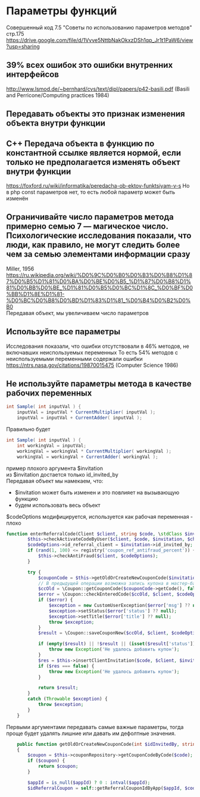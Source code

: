 Параметры функций
=================

Совершенный код 7.5 "Советы по использованию параметров методов" стр.175
https://drive.google.com/file/d/1Vvve5NttbNakOkxzDSh1qp_Jr1t1PaW6/view?usp=sharing

39% всех ошибок это ошибки внутренних интерфейсов
-------------------------------------------------

http://www.lsmod.de/~bernhard/cvs/text/dipl/papers/p42-basili.pdf (Basili and Perricone/Computing practices 1984)

Передавать объекты это признак изменения объекта внутри функции
-----------------------------------

С++ Передача объекта в функцию по константной ссылке является нормой, если только не предполагается изменять объект внутри функции
------------------

https://foxford.ru/wiki/informatika/peredacha-ob-ektov-funktsiyam-v-s
Но в php const параметров нет, то есть любой параметр может быть изменён

Ограничивайте число параметров метода примерно семью 7 — магическое число. Психологические исследования показали, что люди, как правило, не могут следить более чем за семью элементами информации сразу
--------------------

Miller, 1956 https://ru.wikipedia.org/wiki/%D0%9C%D0%B0%D0%B3%D0%B8%D1%87%D0%B5%D1%81%D0%BA%D0%BE%D0%B5_%D1%87%D0%B8%D1%81%D0%BB%D0%BE_%D1%81%D0%B5%D0%BC%D1%8C_%D0%BF%D0%BB%D1%8E%D1%81-%D0%BC%D0%B8%D0%BD%D1%83%D1%81_%D0%B4%D0%B2%D0%B0  
Передавая объект, мы увеличиваем число параметров

Используйте все параметры
---------------

Исследования показали, что ошибки отсутствовали в 46% методов, не включавших неиспользуемых переменных
То есть 54% методов с неиспользуемыми переменными содержали ошибки  
https://ntrs.nasa.gov/citations/19870015475 (Computer Science 1986)

Не используйте параметры метода в качестве рабочих переменных
----------------

```java
int Sample( int inputVal ) {
    inputVal = inputVal * CurrentMultiplier( inputVal );
    inputVal = inputVal + CurrentAdder( inputVal );
```

Правильно будет

```java
int Sample( int inputVal ) {
    int workingVal = inputVal;
    workingVal = workingVal * CurrentMultiplier( workingVal );
    workingVal = workingVal + CurrentAdder( workingVal );
```

пример плохого аргумента $invitation  
из $invitation достается только id_invited_by  
Передавая объект мы намекаем, что:
- $invitation может быть изменен и это повлияет на вызывающую функцию
- будем использовать весь объект

$codeOptions модифицируется, используется как рабочая переменная - плохо

```php
function enterReferralCode(Client $client, string $code, \stdClass $invitation, CouponSaveCodeOptions $codeOptions, bool $checkCard = false) {
        $this->checkActivateCodeByUser($client, $code, $invitation, $checkCard); // <- тут может показаться, что нужен объект $invitation, но это не так :)
        $codeOptions->id_referral_client = $invitation->id_invited_by;
        if (rand(1, 100) <= registry('coupon_ref_antifraud_percent')) {
            $this->checkAntiFraud($client, $codeOptions);
        }

        try {
            $couponCode = $this->getOldOrCreateNewCouponCode($invitation->id_invited_by, $code, $codeOptions->app_id);
            // В предыдущей операции возможна запись купона в мастер-базу, поэтому далее читаем тоже с мастера
            $ccOld = \Coupon::getCouponCode($couponCode->getCode(), false);
            $error = \Coupon::checkEnteredCode($ccOld, $client, $codeOptions);
            if ($error) {
                $exception = new CustomUserException($error['msg'] ?? null);
                $exception->setStatus($error['status'] ?? null);
                $exception->setTitle($error['title'] ?? null);
                throw $exception;
            }
            $result = \Coupon::saveCouponNew($ccOld, $client, $codeOptions);

            if (empty($result) || !$result || (isset($result['status']) && $result['status'] == 0)) {
                throw new Exception('Не удалось добавить купон');
            }
            $res = $this->insertClientInvitation($code, $client, $invitation->id_invited_by);
            if ($res === false) {
                throw new Exception('Не удалось добавить купон');
            }

            return $result;
        }
        catch (Throwable $exception) {
            throw $exception;
        }
    }
```

Первыми аргументами передавать самые важные параметры, тогда проще будет удалять лишние или давать им дефолтные значения.

```php
    public function getOldOrCreateNewCouponCode(int $idInvitedBy, string $code, ?int $appId = 0): Code
    {
        $coupon = $this->couponRepository->getCouponCodeByCode($code);
        if ($coupon) {
            return $coupon;
        }

        $appId = is_null($appId) ? 0 : intval($appId);
        $idReferralCoupon = self::getReferralCouponIdByApp($appId, $code);
```
